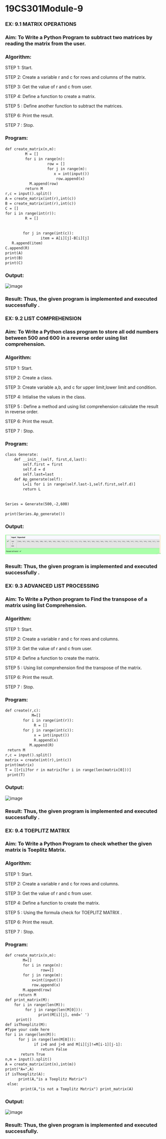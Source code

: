 # 19CS301Module-9
### EX: 9.1                                            MATRIX OPERATIONS
### Aim: To Write a Python Program to subtract two matrices by reading the matrix from the user.
### Algorithm:

STEP 1: Start.

STEP 2: Create a variable r and c for rows and columns of the matrix.

STEP 3: Get the value of r and c from user.

STEP 4: Define a function to create a matrix.

STEP 5 : Define another function to subtract the matrices.

STEP 6: Print the result.

STEP 7 : Stop.
### Program:
```
def create_matrix(n,m):
         M = []
         for i in range(n):
                   row = []
                   for j in range(m):
                      x = int(input())
                       row.append(x)
           M.append(row)
         return M
r,c = input().split()
A = create_matrix(int(r),int(c))
B = create_matrix(int(r),int(c))
C = []
for i in range(int(r)):
         R = []
 

        for j in range(int(c)):
                item = A[i][j]-B[i][j]
   R.append(item)
C.append(R)
print(A)
print(B)
print(C)
```
### Output:
![image](https://github.com/user-attachments/assets/b1125b13-d26e-4404-acce-7dd2c1d2011c)

### Result: Thus, the given program is implemented and executed successfully .

### EX: 9.2 LIST COMPREHENSION
### Aim: To Write a Python class program to store all odd numbers between 500 and 600 in a reverse order  using list comprehension.
### Algorithm:
STEP 1: Start.

STEP 2: Create a class.

STEP 3: Create variable a,b, and c for upper limit,lower limit and condition.

STEP 4: Intialise the values in the class.

STEP 5 : Define a method and using list comprehension calculate the result in reverse order.

STEP 6: Print the result.

STEP 7 : Stop.

### Program:
```
class Generate:
    def __init__(self, first,d,last):
        self.first = first
        self.d = d
        self.last=last
    def Ap_generate(self):
        L=[i for i in range(self.last-1,self.first,self.d)]
        return L


Series = Generate(500,-2,600)

print(Series.Ap_generate())

```
### Output:
 ![image](https://github.com/23013357/19CS301Module-9/blob/main/w.png)

### Result: Thus, the given program is implemented and executed successfully .

### EX: 9.3 ADVANCED LIST PROCESSING
### Aim: To Write a Python program to Find the transpose of a matrix using list Comprehension.

### Algorithm:

STEP 1: Start.

STEP 2: Create a variable r and c for rows and columns. 

STEP 3: Get the value of r and c from user.

STEP 4: Define a function to create the matrix.

STEP 5 : Using list comprehension find the transpose of the matrix.

STEP 6: Print the result.

STEP 7 : Stop.

### Program:
```
def create(r,c):
            M=[]
        for i in range(int(r)):
             R = []
        for j in range(int(c)):
             x = int(input())
             R.append(x)
           M.append(R)
 return M
r,c = input().split()
matrix = create(int(r),int(c))
print(matrix)
T = [[r[i]for r in matrix]for i in range(len(matrix[0]))]
 print(T)
```
### Output:
![image](https://github.com/user-attachments/assets/411a227a-f44d-4b1a-b489-c7592dddbb67)

### Result: Thus, the given program is implemented and executed successfully .
 


### EX: 9.4       TOEPLITZ MATRIX
### Aim: To Write a Python Program to check whether the given matrix is Toeplitz Matrix.


### Algorithm:
STEP 1: Start.

STEP 2: Create a variable r and c for rows and columns.

STEP 3: Get the value of r and c from user.

STEP 4: Define a function to create the matrix.

STEP 5 : Using the formula check for TOEPLITZ MATRIX .

STEP 6: Print the result.

STEP 7 : Stop.


### Program:
```
def create_matrix(n,m):
        M=[]
        for i in range(n):
                row=[]
        for j in range(m):
            x=int(input())
            row.append(x)
        M.append(row)
      return M
def print_matrix(M):
    for i in range(len(M)):
         for j in range(len(M[0])):
               print(M[i][j], end=' ')
     print()
def isThoeplitz(M):
#Type your code here
for i in range(len(M)):
      for j in range(len(M[0])):
             if i>0 and j>0 and M[i][j]!=M[i-1][j-1]:
                return False
       return True
n,m = input().split()
A = create_matrix(int(n),int(m))
print("A=",A)
if isThoeplitz(A):
      print(A,"is a Toeplitz Matrix")
 else:
       print(A,"is not a Toeplitz Matrix") print_matrix(A)
```
### Output:

![image](https://github.com/user-attachments/assets/0fb8f81b-ab07-4b3e-b273-035a0f38566d)

### Result: Thus, the given program is implemented and executed successfully.
 

